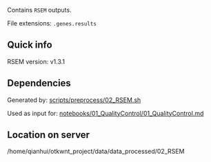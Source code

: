 Contains `RSEM` outputs.

File extensions: `.genes.results`

## Quick info 

RSEM version: v1.3.1

## Dependencies

Generated by: [scripts/preprocess/02_RSEM.sh](https://github.com/harmstonlab/otkwnt_project/blob/main/scripts/preprocess/02_RSEM.sh)

Used as input for: [notebooks/01_QualityControl/01_QualityControl.md](https://github.com/harmstonlab/otkwnt_project/blob/main/notebooks/01_QualityControl/01_QualityControl.md)


## Location on server

/home/qianhui/otkwnt_project/data/data_processed/02_RSEM


